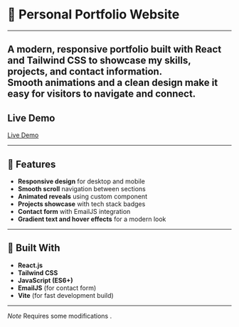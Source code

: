 # 💼 Personal Portfolio Website
---
**A modern, responsive portfolio built with **React** and **Tailwind CSS** to showcase my skills, projects, and contact information.  
Smooth animations and a clean design make it easy for visitors to navigate and connect.**
---
## Live Demo

[Live Demo](https://haseebkhan-portfolio.vercel.app/)

---

## 🚀 Features
- **Responsive design** for desktop and mobile
- **Smooth scroll** navigation between sections
- **Animated reveals** using custom component
- **Projects showcase** with tech stack badges
- **Contact form** with EmailJS integration
- **Gradient text and hover effects** for a modern look

---

## 🧰 Built With
- **React.js**
- **Tailwind CSS**
- **JavaScript (ES6+)**
- **EmailJS** (for contact form)
- **Vite** (for fast development build)

---
*Note* Requires some modifications .
